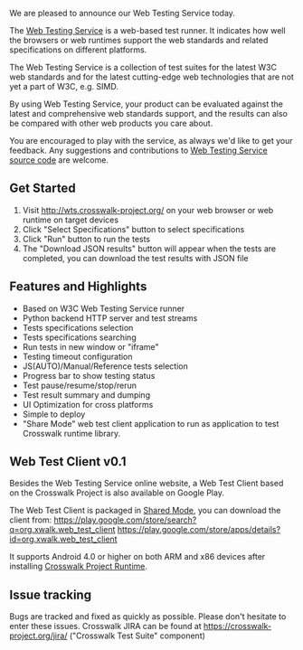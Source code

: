 We are pleased to announce our Web Testing Service today.

The [Web Testing Service](http://wts.crosswalk-project.org/) is a web-based test runner. It indicates how well the browsers or web runtimes support the web standards and related specifications on different platforms.

The Web Testing Service is a collection of test suites for the latest W3C web standards and for the latest cutting-edge web technologies that are not yet a part of W3C, e.g. SIMD.

By using Web Testing Service, your product can be evaluated against the latest and comprehensive web standards support, and the results can also be compared with other web products you care about.

You are encouraged to play with the service, as always we'd like to get your feedback. Any suggestions and contributions to [Web Testing Service source code](https://github.com/crosswalk-project/web-testing-service/) are welcome.

## Get Started

   1. Visit http://wts.crosswalk-project.org/ on your web browser or web runtime on target devices
   2. Click "Select Specifications" button to select specifications
   3. Click "Run" button to run the tests
   4. The "Download JSON results" button will appear when the tests are completed, you can download the test results with JSON file

## Features and Highlights

* Based on W3C Web Testing Service runner
* Python backend HTTP server and test streams
* Tests specifications selection
* Tests specifications searching
* Run tests in new window or "iframe"
* Testing timeout configuration
* JS(AUTO)/Manual/Reference tests selection
* Progress bar to show testing status
* Test pause/resume/stop/rerun
* Test result summary and dumping
* UI Optimization for cross platforms
* Simple to deploy
* "Share Mode" web test client application to run as application to test Crosswalk runtime library.

## Web Test Client v0.1

Besides the Web Testing Service online website, a Web Test Client based on the Crosswalk Project is also available on Google Play.

The Web Test Client is packaged in [Shared Mode](https://crosswalk-project.org/documentation/shared_mode.html), you can download the client from:
https://play.google.com/store/search?q=org.xwalk.web_test_client
https://play.google.com/store/apps/details?id=org.xwalk.web_test_client

It supports Android 4.0 or higher on both ARM and x86 devices after installing [Crosswalk Project Runtime](https://play.google.com/store/apps/details?id=org.xwalk.core).

## Issue tracking

Bugs are tracked and fixed as quickly as possible. Please don't hesitate to enter these issues. Crosswalk JIRA can be found at https://crosswalk-project.org/jira/ ("Crosswalk Test Suite" component)
